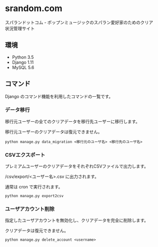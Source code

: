 # srandom.com
スパランドットコム - ポップンミュージックのスパラン愛好家のためのクリア状況管理サイト

## 環境
* Python 3.5
* Django 1.11
* MySQL 5.6

## コマンド
Django のコマンド機能を利用したコマンドの一覧です。

### データ移行
移行元ユーザーの全てのクリアデータを移行先ユーザーに移行します。

移行元ユーザーのクリアデータは復元できません。

```
python manage.py data_migration <移行元のユーザ名> <移行先のユーザ名>
```

### CSVエクスポート
プレミアムユーザーのクリアデータをそれぞれCSVファイルで出力します。

/csv/export/<ユーザー名>.csv に出力されます。

通常は cron で実行されます。

```
python manage.py export2csv
```

### ユーザアカウント削除
指定したユーザアカウントを無効化し、クリアデータを完全に削除します。

クリアデータは復元できません。

```
python manage.py delete_account <username>
```
